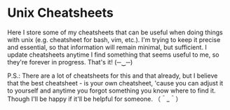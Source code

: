 # Unix Cheatsheets

Here I store some of my cheatsheets that can be useful when doing things with unix (e.g. cheatsheet for bash, vim, etc.). I'm trying to keep it precise and essential, so that information will remain minimal, but sufficient. I update cheatsheets anytime I find something that seems useful to me, so they're forever in progress. That's it! (─‿─)

P.S.: There are a lot of cheatsheets for this and that already, but I believe that the best cheatsheet - is your own cheatsheet, 'cause you can adjust it to yourself and anytime you forgot something you know where to find it. Though I'll be happy if it'll be helpful for someone. （＾_＾）

